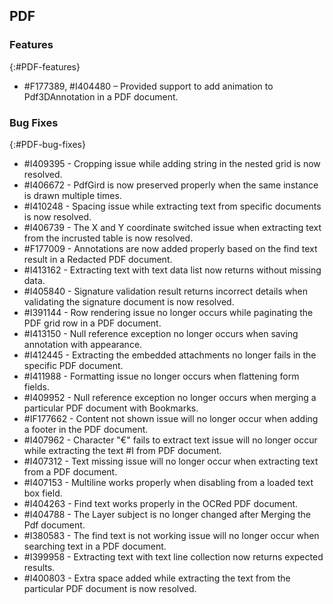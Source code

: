 ## PDF

### Features
{:#PDF-features}

* \#F177389, #I404480 – Provided support to add animation to Pdf3DAnnotation in a PDF document.

### Bug Fixes
{:#PDF-bug-fixes}

* \#I409395 -	Cropping issue while adding string in the nested grid is now resolved.
* \#I406672 -	PdfGird is now preserved properly when the same instance is drawn multiple times.
* \#I410248 -	Spacing issue while extracting text from specific documents is now resolved.
* \#I406739 -	The X and Y coordinate switched issue when extracting text from the incrusted table is now resolved.
* \#F177009 -	Annotations are now added properly based on the find text result in a Redacted PDF document.
* \#I413162 -	Extracting text with text data list now returns without missing data.
* \#I405840 -	Signature validation result returns incorrect details when validating the signature document is now resolved.
* \#I391144 -	Row rendering issue no longer occurs while paginating the PDF grid row in a PDF document.
* \#I413150 -	Null reference exception no longer occurs when saving annotation with appearance.
* \#I412445 -	Extracting the embedded attachments no longer fails in the specific PDF document.
* \#I411988 -	Formatting issue no longer occurs when flattening form fields.
* \#I409952 -	Null reference exception no longer occurs when merging a particular PDF document with Bookmarks.
* \#IF177662 -	Content not shown issue will no longer occur when adding a footer in the PDF document.
* \#I407962 -	Character "€" fails to extract text issue will no longer occur while extracting the text \#I from PDF document.
* \#I407312 -	Text missing issue will no longer occur when extracting text from a PDF document.
* \#I407153 -	Multiline works properly when disabling from a loaded text box field.
* \#I404263 -	Find text works properly in the OCRed PDF document.
* \#I404788 -	The Layer subject is no longer changed after Merging the Pdf document.
* \#I380583 -	The find text is not working issue will no longer occur when searching text in a PDF document.
* \#I399958 -	Extracting text with text line collection now returns expected results.
* \#I400803 -	Extra space added while extracting the text from the particular PDF document is now resolved.